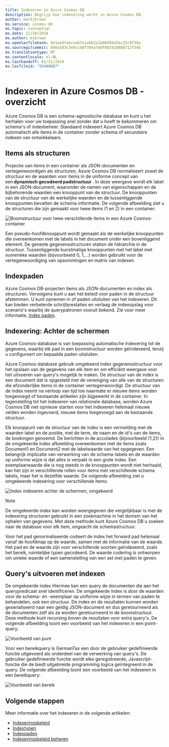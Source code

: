 ```yaml
---
title: Indexeren in Azure Cosmos DB
description: Begrijp hoe indexering werkt in Azure Cosmos DB.
author: markjbrown
ms.service: cosmos-db
ms.topic: conceptual
ms.date: 11/10/2018
ms.author: mjbrown
ms.openlocfilehash: 9e1ae9faecea67e1abb2a1b08d5641bc25c9f38a
ms.sourcegitcommit: 698a3d3c7e0cc48f784a7e8f081928888712f34b
ms.translationtype: MT
ms.contentlocale: nl-NL
ms.lasthandoff: 01/31/2019
ms.locfileid: "55469087"
---
```

# <a name="indexing-in-azure-cosmos-db---overview"></a>Indexeren in Azure Cosmos DB - overzicht

Azure Cosmos DB is een schema-agnostische database en kunt u het herhalen voor uw toepassing snel zonder dat u hoeft te bekommeren om schema's of indexbeheer. Standaard indexeert Azure Cosmos DB automatisch alle items in de container zonder schema of secundaire indexen van ontwikkelaars.

## <a name="items-as-trees"></a>Items als structuren

Projectie van items in een container als JSON-documenten en vertegenwoordigen als structuren, Azure Cosmos DB normaliseert zowel de structuur en de waarden voor items in de uniforme concept van een **dynamisch gecodeerd padstructuur** . In deze weergave wordt elk label in een JSON-document, waaronder de namen van eigenschappen en de bijbehorende waarden een knooppunt van de structuur. De knooppunten van de structuur van de werkelijke waarden en de tussenliggende knooppunten bevatten de schema-informatie. De volgende afbeelding ziet u de structuren die zijn gemaakt voor twee items (1 en 2) in een container:

![Boomstructuur voor twee verschillende items in een Azure Cosmos-container](./media/index-overview/indexing-as-tree.png)

Een pseudo-hoofdknooppunt wordt gemaakt als de werkelijke knooppunten die overeenkomen met de labels in het document onder een bovenliggend element. De geneste gegevensstructuren station de hiërarchie in de structuur. Tussenliggende kunstmatige knooppunten met het label met numerieke waarden (bijvoorbeeld 0, 1,...) worden gebruikt voor de vertegenwoordiging van opsommingen en matrix van indexen.

## <a name="index-paths"></a>Indexpaden

Azure Cosmos DB-projecten items als JSON-documenten en index als structuren. Vervolgens kunt u aan het beleid voor paden in de structuur afstemmen. U kunt opnemen in of paden uitsluiten van het indexeren. Dit kan bieden verbeterde schrijfprestaties en verlaag de indexopslag voor scenario's waarbij de querypatronen vooruit bekend. Zie voor meer informatie, [Index paden](index-paths.md).

## <a name="indexing-under-the-hood"></a>Indexering: Achter de schermen

Azure Cosmos-database is van toepassing automatische indexering tot de gegevens, waarbij elk pad in een boomstructuur worden geïndexeerd, tenzij u configureert om bepaalde paden uitsluiten.

Azure Cosmos-database gebruik omgekeerd index gegevensstructuur voor het opslaan van de gegevens van elk item en om efficiënt weergave voor het uitvoeren van query's mogelijk te maken. De structuur van de index is een document dat is opgesteld met de vereniging van alle van de structuren die afzonderlijke items in de container vertegenwoordigt. De structuur van de index neemt na verloop van tijd toe naarmate er nieuwe items worden toegevoegd of bestaande artikelen zijn bijgewerkt in de container. In tegenstelling tot het indexeren van relationele database, worden Azure Cosmos DB niet opnieuw starten voor het indexeren helemaal nieuwe velden worden ingevoerd, nieuwe items toegevoegd aan de bestaande structuur. 

Elk knooppunt van de structuur van de index is een vermelding met de waarden label en de positie, met de term, de naam en de id's van de items, de boekingen genoemd. De berichten in de accolades (bijvoorbeeld {1,2}) in de omgekeerde index afbeelding overeenkomen met de items zoals Document1 en Document2 met de labelwaarde van het opgegeven. Een belangrijk implicatie van verwerking van de schema-labels en de waarden op uniforme wijze is dat alles is verpakt in een grote index. Een exemplaarwaarde die is nog steeds in de knooppunten wordt niet herhaald, kan het zijn in verschillende rollen voor items met verschillende schema labels, maar het is dezelfde waarde. De volgende afbeelding ziet u omgekeerde indexering voor verschillende items:

![Index indexeren achter de schermen, omgekeerd](./media/index-overview/inverted-index.png)

> [!NOTE]
> De omgekeerde index kan worden weergegeven die vergelijkbaar is met de indexering structuren gebruikt in een zoekmachine in het domein van het ophalen van gegevens. Met deze methode kunt Azure Cosmos DB u zoeken naar de database voor elk item, ongeacht de schemastructuur.

Voor het pad genormaliseerde codeert de index het forward pad helemaal vanaf de hoofdmap op de waarde, samen met de informatie van de waarde. Het pad en de waarde zijn voor verschillende soorten geïndexeerd, zoals het bereik, ruimtelijke typen gecodeerd. De waarde codering is ontworpen om unieke waarde of een samenstelling van een set met paden te geven.

## <a name="querying-with-indexes"></a>Query's uitvoeren met indexen

De omgekeerde index Hiermee kan een query de documenten die aan het querypredicaat snel identificeren. De omgekeerde index is door de waarden voor de schema- en -exemplaar op uniforme wijze in termen van paden te behandelen, ook een structuur. De index en de resultaten kunnen worden geserialiseerd naar een geldig JSON-document en dus geretourneerd als de documenten zelf als ze worden geretourneerd in de boomstructuur. Deze methode kunt recursing boven de resultaten voor extra query's. De volgende afbeelding toont een voorbeeld van het indexeren in een point-query:  

![Voorbeeld van punt](./media/index-overview/index-point-query.png)

Voor een bereikquery is GermanTax een door de gebruiker gedefinieerde functie uitgevoerd als onderdeel van de verwerking van query's. De gebruiker gedefinieerde functie wordt elke geregistreerde, Javascript-functie die de biedt uitgebreide programming logica geïntegreerd in de query. De volgende afbeelding toont een voorbeeld van het indexeren in een bereikquery:

![Voorbeeld van bereik](./media/index-overview/index-range-query.png)

## <a name="next-steps"></a>Volgende stappen

Meer informatie over het indexeren in de volgende artikelen:

- [Indexeringsbeleid](index-policy.md)
- [Indextypen](index-types.md)
- [Indexpaden](index-paths.md)
- [Indexeringsbeleid beheren](how-to-manage-indexing-policy.md)
